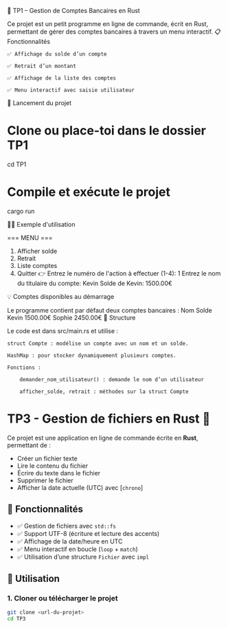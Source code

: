 🏦 TP1 – Gestion de Comptes Bancaires en Rust

Ce projet est un petit programme en ligne de commande, écrit en Rust, permettant de gérer des comptes bancaires à travers un menu interactif.
📋 Fonctionnalités

    ✅ Affichage du solde d’un compte

    ✅ Retrait d’un montant

    ✅ Affichage de la liste des comptes

    ✅ Menu interactif avec saisie utilisateur

🚀 Lancement du projet

# Clone ou place-toi dans le dossier TP1
cd TP1

# Compile et exécute le projet
cargo run

🧑‍💻 Exemple d'utilisation

=== MENU ===
1. Afficher solde
2. Retrait
3. Liste comptes
4. Quitter
👉 Entrez le numéro de l'action à effectuer (1-4):
1
Entrez le nom du titulaire du compte:
Kevin
Solde de Kevin: 1500.00€

💡 Comptes disponibles au démarrage

Le programme contient par défaut deux comptes bancaires :
Nom	Solde
Kevin	1500.00€
Sophie	2450.00€
📁 Structure

Le code est dans src/main.rs et utilise :

    struct Compte : modélise un compte avec un nom et un solde.

    HashMap : pour stocker dynamiquement plusieurs comptes.

    Fonctions :

        demander_nom_utilisateur() : demande le nom d’un utilisateur

        afficher_solde, retrait : méthodes sur la struct Compte


# TP3 - Gestion de fichiers en Rust 🦀

Ce projet est une application en ligne de commande écrite en **Rust**, permettant de :

- Créer un fichier texte
- Lire le contenu du fichier
- Écrire du texte dans le fichier
- Supprimer le fichier
- Afficher la date actuelle (UTC) avec [`chrono`]

## 🧱 Fonctionnalités

- ✅ Gestion de fichiers avec `std::fs`
- ✅ Support UTF-8 (écriture et lecture des accents)
- ✅ Affichage de la date/heure en UTC
- ✅ Menu interactif en boucle (`loop` + `match`)
- ✅ Utilisation d’une structure `Fichier` avec `impl`

## 🚀 Utilisation

### 1. Cloner ou télécharger le projet

```bash
git clone <url-du-projet>
cd TP3
